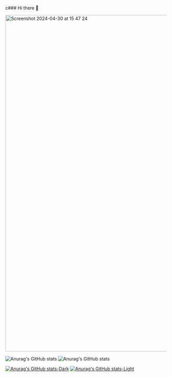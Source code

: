 c### Hi there 👋

<img width="1048" alt="Screenshot 2024-04-30 at 15 47 24" src="https://github.com/lailien3/lailien3/assets/138867360/7933f074-e8af-45e8-91ef-1c06e8dea739">

![Anurag's GitHub stats](https://github-readme-stats.vercel.app/api?username=lailien3&show_icons=true&theme=tokyonight)
![Anurag's GitHub stats](https://github-readme-stats.vercel.app/api?username=lailien3&show_icons=true&theme=cobalt)

[![Anurag's GitHub stats-Dark](https://github-readme-stats.vercel.app/api?username=lailien3&show_icons=true&theme=tokyonight#gh-dark-mode-only)](https://github.com/anuraghazra/github-readme-stats#gh-dark-mode-only)
[![Anurag's GitHub stats-Light](https://github-readme-stats.vercel.app/api?username=lailien3&show_icons=true&theme=tokyonight#gh-light-mode-only)](https://github.com/anuraghazra/github-readme-stats#gh-light-mode-only)



<!--
**lailien3/lailien3** is a ✨ _special_ ✨ repository because its `README.md` (this file) appears on your GitHub profile.

Here are some ideas to get you started:

- 🔭 I’m currently working on ...
- 🌱 I’m currently learning ...
- 👯 I’m looking to collaborate on ...
- 🤔 I’m looking for help with ...
- 💬 Ask me about ...
- 📫 How to reach me: ...
- 😄 Pronouns: ...
- ⚡ Fun fact: ...
-->


